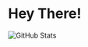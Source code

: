 # Hey There!
![GitHub Stats](https://github-readme-stats.vercel.app/api?username=6momo1&theme=radical)
